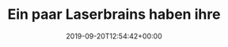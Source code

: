 ---
retweeted: false
source: <a href="http://www.samruston.co.uk" rel="nofollow">Flamingo for Android</a>
entities:
  user_mentions: []
  urls: []
  symbols: []
  media:
  - expanded_url: https://twitter.com/bascht/status/1175030523678396416/photo/1
    indices:
    - '103'
    - '126'
    url: https://t.co/ZqdoaePmZN
    media_url: http://pbs.twimg.com/tweet_video_thumb/EE6MCKNXYAEKzGB.jpg
    id_str: '1175030521518317569'
    id: '1175030521518317569'
    media_url_https: https://pbs.twimg.com/tweet_video_thumb/EE6MCKNXYAEKzGB.jpg
    sizes:
      small:
        w: '256'
        h: '200'
        resize: fit
      large:
        w: '256'
        h: '200'
        resize: fit
      medium:
        w: '256'
        h: '200'
        resize: fit
      thumb:
        w: '150'
        h: '150'
        resize: crop
    type: photo
    display_url: pic.twitter.com/ZqdoaePmZN
  hashtags:
  - text: ClimateStrike
    indices:
    - '43'
    - '57'
display_text_range:
- '0'
- '126'
favorite_count: '15'
id_str: '1175030523678396416'
truncated: false
retweet_count: '3'
id: '1175030523678396416'
possibly_sensitive: false
created_at: Fri Sep 20 12:54:42 +0000 2019
favorited: false
full_text: "Ein paar Laserbrains haben ihre SUV an der #ClimateStrike Demoroute geparkt.
  \n\nOh. Und es gab Sticker."
lang: de
extended_entities:
  media:
  - expanded_url: https://twitter.com/bascht/status/1175030523678396416/photo/1
    indices:
    - '103'
    - '126'
    url: https://t.co/ZqdoaePmZN
    media_url: http://pbs.twimg.com/tweet_video_thumb/EE6MCKNXYAEKzGB.jpg
    id_str: '1175030521518317569'
    video_info:
      aspect_ratio:
      - '32'
      - '25'
      variants:
      - bitrate: '0'
        content_type: video/mp4
        url: https://video.twimg.com/tweet_video/EE6MCKNXYAEKzGB.mp4
    id: '1175030521518317569'
    media_url_https: https://pbs.twimg.com/tweet_video_thumb/EE6MCKNXYAEKzGB.jpg
    sizes:
      small:
        w: '256'
        h: '200'
        resize: fit
      large:
        w: '256'
        h: '200'
        resize: fit
      medium:
        w: '256'
        h: '200'
        resize: fit
      thumb:
        w: '150'
        h: '150'
        resize: crop
    type: animated_gif
    display_url: pic.twitter.com/ZqdoaePmZN
tags:
- ClimateStrike
- pesos:twitter
date: '2019-09-20T12:54:42+00:00'
src: https://twitter.com/bascht/status/1175030523678396416
original_url: https://twitter.com/bascht/status/1175030523678396416
type: twitter_tweet
media_url: https://img.bascht.com/twitter/pbs.twimg.com/tweet_video_thumb/EE6MCKNXYAEKzGB.jpg
text: "Ein paar Laserbrains haben ihre SUV an der #ClimateStrike Demoroute geparkt.
  \n\nOh. Und es gab Sticker."
title: Ein paar Laserbrains haben ihre

---